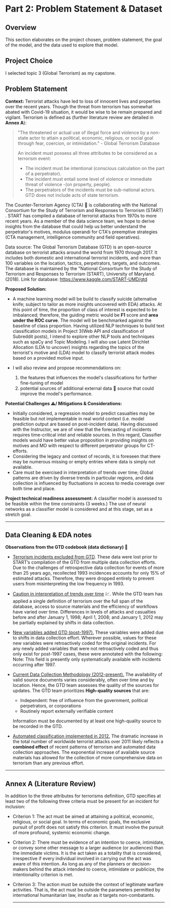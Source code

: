 # Part 2: Problem Statement &  Dataset

## Overview

This section elaborates on the project chosen, problem statement,  the goal of the model, and the data used to explore that model.

## Project Choice

I selected topic 3 (Global Terrorism) as my capstone. 

## Problem Statement

**Context:** Terrorist attacks have led to loss of innocent lives and properties over the recent years. Though the threat from terrorism has somewhat abated with Covid-19 situation, it would be wise to be remain prepared and vigilant. Terrorism is defined as (further literature review are detailed in **Annex A**): 

> "The threatened or actual use of illegal force and violence by a non-state actor to attain a political, economic, religious, or social goal through fear, coercion, or intimidation." - Global Terrorism Database
>
> An incident must possess all three attributes to be considered as a terrorism event:
>
> - The incident must be intentional (conscious calculation on the part of a perpetrator).
> - The incident must entail some level of violence or immediate threat of violence -(on property, people).
> - The perpetrators of the incidents must be sub-national actors. GTD  does not include acts of state terrorism.

The Counter-Terrorism Agency (CTA) :office: is collaborating with the National Consortium for the Study of Terrorism and Responses to Terrorism (START) . START has compiled a database of terrorist attacks from 1970s to more recent years. As a member of the data science team, we hope to derive insights from the database that could help us better understand the perpetrator's motives, modulus operandi for CTA's preemptive strategies (CTA management, intelligence community and field operatives).

Data source: The Global Terrorism Database (GTD) is an open-source database on terrorist attacks around the world from 1970 through 2017. It includes both domestic and international terrorist incidents, and more than 100 variables on the location, tactics, perpetrators, targets, and outcomes. The database is maintained by the "National Consortium for the Study of Terrorism and Responses to Terrorism (START), University of Maryland. (2018). Link for database: https://www.kaggle.com/START-UMD/gtd

**Proposed Solution:** 

- A machine learning model will be build to classify suicide (alternative knife; subject to tailor as more insights uncovered with EDA) attacks. At this point of time, the proportion of class of interest is expected to be imbalanced; therefore, the guiding metric would be **F1** score and **area under the ROC curve**. The model will be benchmarked against the baseline of class proportion. Having utilized NLP techniques to build text classification models in Project 3(Web API and classification of Subreddit posts), I intend to explore other NLP tools and techniques such as spaCy and Topic Modeling.  I will also use Latent Dirichlet Allocation (LDA to uncover) insights regarding the topics of the terrorist's motive and (LDA) model to classify terrorist attack modes based on a provided motive input.

- I will also review and propose recommendations on: 
  1. the features that influences the model's classifications for further fine-tuning of model
  2. potential sources of additional external data :notebook: source that could improve the model's performance. 

**Potential Challenges :warning:/ Mitigations & Considerations:**

- Initially considered, a regression model to predict casualties may be feasible but not implementable in real world context (i.e. model prediction output are based on post-incident data). Having discussed with the Instructor, we are of view that the forecasting of incidents requires time-critical intel and reliable sources. In this regard, Classifier models would have better value proposition in providing insights on motives and MO with respect to different perpetrator groups for CT-efforts.
- Considering the legacy and context of records, it is foreseen that there may be numerous missing or empty entries where data is simply not available.
- Care must be exercised in interpretation of trends over time; Global patterns are driven by diverse trends in particular regions, and data collection is influenced by fluctuations in access to media coverage over both time and place.

**Project technical readiness assessment:** A classifier model is assessed to be feasible within the time constraints (3 weeks.) The use of neural networks as a classifier model is considered and at this stage, set as a stretch goal.

------

## Data Cleaning & EDA notes 

**Observations from the GTD codebook (data dictionary)​ :book:**

- <u>Terrorism incidents excluded from GTD</u>. These data were lost prior to START’s compilation of the GTD from multiple data collection efforts. Due to the challenges of retrospective data collection for events of more than 25 years ago, recollected 1993 incidences accounts for only 15% of estimated attacks. Therefore, they were dropped entirely to prevent users from misinterpreting the low frequency in 1993. 

- <u>Caution in interpretation of trends over time</u> :chart:. While the GTD team has applied a single definition of terrorism over the full span of the database, access to source materials and the efficiency of workflows have varied over time. Differences in levels of attacks and casualties before and after January 1, 1998; April 1, 2008; and January 1, 2012 may be partially explained by shifts in data collection.

- <u>New variables added GTD (post-1997).</u> These variables were added due to shifts in data collection effort. Wherever possible, values for these new variables were retroactively coded for the original incidents. For any newly added variables that were not retroactively coded and thus only exist for post-1997 cases, these were annotated with the following:
  Note: This field is presently only systematically available with incidents occurring after 1997.

- <u>Current Data Collection Methodology (2012-present).</u> The availability of valid source documents varies considerably, often over time and by location. Hence, the GTD team assesses the quality of the sources for updates. The GTD team prioritizes **High-quality sources** that are:

  - Independent: free of influence from the government, political perpetrators, or corporations
  - Routinely report externally verifiable content

  Information must be documented by at least one high-quality source to be recorded in the GTD.

- <u>Automated classification implemented in 2012.</u> The dramatic increase in the total number of worldwide terrorist attacks over 2011 likely reflects a **combined effect** of recent patterns of terrorism and automated data collection approaches. The exponential increase of available source materials has allowed for the collection of more comprehensive data on terrorism than any previous effort. 

---

## Annex A (Literature Review)

In addition to the three attributes for terrorisms definition, GTD specifies at least two of the following three criteria must be present for an incident for inclusion:

- Criterion 1: The act must be aimed at attaining a political, economic, religious, or social goal. In terms of economic goals, the exclusive pursuit of profit does not satisfy this criterion. It must involve the pursuit of more profound, systemic economic change.
- Criterion 2: There must be evidence of an intention to coerce, intimidate, or convey some other message to a larger audience (or audiences) than the immediate victims. It is the act taken as a totality that is considered, irrespective if every individual involved in carrying out the act was aware of this intention. As long as any of the planners or decision-makers behind the attack intended to coerce, intimidate or publicize, the intentionality criterion is met.

- Criterion 3: The action must be outside the context of legitimate warfare activities. That is, the act must be outside the parameters permitted by international humanitarian law, insofar as it targets non-combatants.

  ------

  